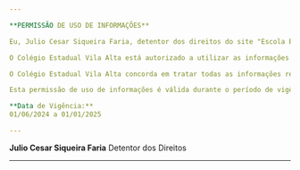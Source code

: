 ```yaml
---

**PERMISSÃO DE USO DE INFORMAÇÕES**

Eu, Julio Cesar Siqueira Faria, detentor dos direitos do site "Escola Escuta - Colégio Estadual Vila Alta", concedo permissão ao Colégio Estadual Vila Alta para utilizar as informações recebidas através do referido site.

O Colégio Estadual Vila Alta está autorizado a utilizar as informações recebidas exclusivamente para os fins educacionais e administrativos relacionados às atividades da instituição. Isso inclui, mas não se limita a, análise de dados, comunicação com alunos e responsáveis, melhoria dos serviços oferecidos e cumprimento das obrigações legais.

O Colégio Estadual Vila Alta concorda em tratar todas as informações recebidas de forma confidencial e em conformidade com as políticas de privacidade e segurança aplicáveis. As informações coletadas não serão compartilhadas com terceiros sem o consentimento prévio dos indivíduos envolvidos, a menos que exigido por lei.

Esta permissão de uso de informações é válida durante o período de vigência da licença de uso do software proprietário, conforme especificado no documento correspondente.

**Data de Vigência:**
01/06/2024 a 01/01/2025

---
```


**Julio Cesar Siqueira Faria**
Detentor dos Direitos

---